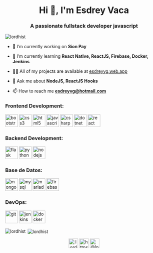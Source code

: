 <h1 align="center">Hi 👋, I'm Esdrey Vaca</h1>
<h3 align="center">A passionate fullstack developer javascript</h3>

<p align="left"> <img src="https://komarev.com/ghpvc/?username=lordhist" alt="lordhist" /> </p>

- 🔭 I’m currently working on **Sion Pay**

- 🌱 I’m currently learning **React Native, ReactJS, Firebase, Docker, Jenkins**

- 👨‍💻 All of my projects are available at [esdreyvg.web.app](esdreyvg.web.app)

- 💬 Ask me about **NodeJS, ReactJS Hooks**

- 📫 How to reach me **esdreyvg@hotmail.com**

<h3>Frontend Development:</h3>
<p align="left">
  <img src="https://devicons.github.io/devicon/devicon.git/icons/bootstrap/bootstrap-plain.svg" alt="bootstrap" width="40" height="40"/> 
  <img src="https://devicons.github.io/devicon/devicon.git/icons/css3/css3-original-wordmark.svg" alt="css3" width="40" height="40"/> 
  <img src="https://devicons.github.io/devicon/devicon.git/icons/html5/html5-original-wordmark.svg" alt="html5" width="40" height="40"/> 
  <img src="https://devicons.github.io/devicon/devicon.git/icons/javascript/javascript-original.svg" alt="javascript" width="40" height="40"/> 
  <img src="https://devicons.github.io/devicon/devicon.git/icons/csharp/csharp-original.svg" alt="csharp" width="40" height="40"/>   
  <img src="https://devicons.github.io/devicon/devicon.git/icons/dot-net/dot-net-original-wordmark.svg" alt="dotnet" width="40" height="40"/>
  <img src="https://devicons.github.io/devicon/devicon.git/icons/react/react-original-wordmark.svg" alt="react" width="40" height="40"/>   
</p>
<h3>Backend Development:</h3>
<p align="left">
  <img src="https://www.vectorlogo.zone/logos/pocoo_flask/pocoo_flask-icon.svg" alt="flask" width="40" height="40"/> 
  <img src="https://devicons.github.io/devicon/devicon.git/icons/python/python-original.svg" alt="python" width="40" height="40"/> 
  <img src="https://devicons.github.io/devicon/devicon.git/icons/nodejs/nodejs-original-wordmark.svg" alt="nodejs" width="40" height="40"/> 
</p>
<h3>Base de Datos: </h3>
<p align="left">
  <img src="https://devicons.github.io/devicon/devicon.git/icons/mongodb/mongodb-original-wordmark.svg" alt="mongodb" width="40" height="40"/> 
  <img src="https://devicons.github.io/devicon/devicon.git/icons/mysql/mysql-original-wordmark.svg" alt="mysql" width="40" height="40"/> 
  <img src="https://www.vectorlogo.zone/logos/mariadb/mariadb-icon.svg" alt="mariadb" width="40" height="40"/> 
  <img src="https://www.vectorlogo.zone/logos/firebase/firebase-icon.svg" alt="firebase" width="40" height="40"/> 
</p>
<h3>DevOps: </h3>
<p align="left">
  <img src="https://www.vectorlogo.zone/logos/git-scm/git-scm-icon.svg" alt="git" width="40" height="40"/> 
  <img src="https://www.vectorlogo.zone/logos/jenkins/jenkins-icon.svg" alt="jenkins" width="40" height="40"/> 
  <img src="https://devicons.github.io/devicon/devicon.git/icons/docker/docker-original-wordmark.svg" alt="docker" width="40" height="40"/> 
</p>
<p><img align="left" src="https://github-readme-stats.vercel.app/api/top-langs/?username=lordhist&layout=compact&hide=html" alt="lordhist" /></p>

<p>&nbsp;<img align="center" src="https://github-readme-stats.vercel.app/api?username=lordhist&show_icons=true" alt="lordhist" /></p>

<p align="center">
<a href="https://dev.to/lordhist" target="blank"><img align="center" src="https://cdn.jsdelivr.net/npm/simple-icons@3.0.1/icons/dev-dot-to.svg" alt="lordhist" height="30" width="30" /></a>
<a href="https://linkedin.com/in/https://linkedin.com/in/esdrey-vaca-galeb-20227312a/" target="blank"><img align="center" src="https://cdn.jsdelivr.net/npm/simple-icons@3.0.1/icons/linkedin.svg" alt="https://linkedin.com/in/esdrey-vaca-galeb-20227312a/" height="30" width="30" /></a>
<a href="https://medium.com/@lord.hist" target="blank"><img align="center" src="https://cdn.jsdelivr.net/npm/simple-icons@3.0.1/icons/medium.svg" alt="@lord.hist" height="30" width="30" /></a>
</p>
